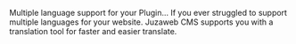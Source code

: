 Multiple language support for your Plugin... If you ever struggled to support multiple languages for your website. Juzaweb CMS supports you with a translation tool for faster and easier translate.

